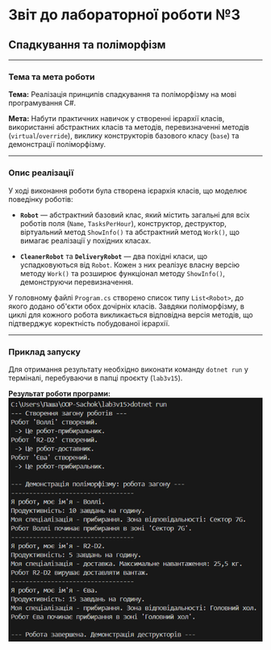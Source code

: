 # Звіт до лабораторної роботи №3
## Спадкування та поліморфізм

---

### Тема та мета роботи

**Тема:** Реалізація принципів спадкування та поліморфізму на мові програмування C#.

**Мета:** Набути практичних навичок у створенні ієрархії класів, використанні абстрактних класів та методів, перевизначенні методів (`virtual`/`override`), виклику конструкторів базового класу (`base`) та демонстрації поліморфізму.

---

### Опис реалізації

У ході виконання роботи була створена ієрархія класів, що моделює поведінку роботів:

* **`Robot`** — абстрактний базовий клас, який містить загальні для всіх роботів поля (`Name`, `TasksPerHour`), конструктор, деструктор, віртуальний метод `ShowInfo()` та абстрактний метод `Work()`, що вимагає реалізації у похідних класах.

* **`CleanerRobot`** та **`DeliveryRobot`** — два похідні класи, що успадковуються від `Robot`. Кожен з них реалізує власну версію методу `Work()` та розширює функціонал методу `ShowInfo()`, демонструючи перевизначення.

У головному файлі `Program.cs` створено список типу `List<Robot>`, до якого додано об'єкти обох дочірніх класів. Завдяки поліморфізму, в циклі для кожного робота викликається відповідна версія методів, що підтверджує коректність побудованої ієрархії.

---

### Приклад запуску

Для отримання результату необхідно виконати команду `dotnet run` у терміналі, перебуваючи в папці проєкту (`lab3v15`).

**Результат роботи програми:**
![alt text](image.png)
